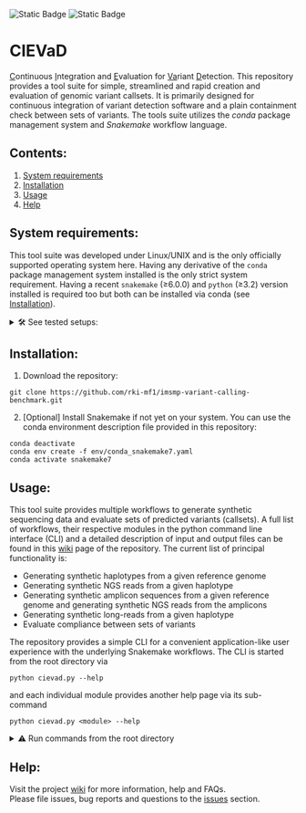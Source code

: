 ![Static Badge](https://img.shields.io/badge/requires-conda-blue)
![Static Badge](https://img.shields.io/badge/requires-snakemake-blue)

# CIEVaD
<ins>C</ins>ontinuous <ins>I</ins>ntegration and <ins>E</ins>valuation for <ins>Va</ins>riant <ins>D</ins>etection. This repository provides a tool suite for simple, streamlined and rapid creation and evaluation of genomic variant callsets. It is primarily designed for continuous integration of variant detection software and a plain containment check between sets of variants. The tools suite utilizes the _conda_ package management system and _Snakemake_ workflow language.

## Contents:
1. [System requirements](#system-requirements)
2. [Installation](#installation)
3. [Usage](#usage)
4. [Help](#help)


## System requirements:

This tool suite was developed under Linux/UNIX and is the only officially supported operating system here.
Having any derivative of the `conda` package management system installed is the only strict system requirement.
Having a recent `snakemake` (≥6.0.0) and `python` (≥3.2) version installed is required too but both can be installed via conda (see [Installation](#installation)).

<details><summary>🛠️ See tested setups: </summary>
   
| Requirement | Tested with |
| --- | --- |
| 64 bits operating system | Ubuntu 20.04.5 LTS |
| [Conda](https://docs.conda.io/en/latest/) | vers. 23.5.0 |
| [Snakemake](https://snakemake.readthedocs.io/en/stable/) | vers. 7.25.3 |

</details>


## Installation:

1. Download the repository:
```
git clone https://github.com/rki-mf1/imsmp-variant-calling-benchmark.git
```

2. [Optional] Install Snakemake if not yet on your system. You can use the conda environment description file provided in this repository:
```
conda deactivate
conda env create -f env/conda_snakemake7.yaml
conda activate snakemake7
```


## Usage:

This tool suite provides multiple workflows to generate synthetic sequencing data and evaluate sets of predicted variants (callsets).
A full list of workflows, their respective modules in the python command line interface (CLI) and a detailed description of input and output files can be found in this [wiki](https://github.com/rki-mf1/imsmp-variant-calling-benchmark/wiki) page of the repository.
The current list of principal functionality is:
* Generating synthetic haplotypes from a given reference genome
* Generating synthetic NGS reads from a given haplotype
* Generating synthetic amplicon sequences from a given reference genome and generating synthetic NGS reads from the amplicons
* Generating synthetic long-reads from a given haplotype
* Evaluate compliance between sets of variants

The repository provides a simple CLI for a convenient application-like user experience with the underlying Snakemake workflows.
The CLI is started from the root directory via
```
python cievad.py --help
```
and each individual module provides another help page via its sub-command
```
python cievad.py <module> --help
```

<details><summary>⚠️ Run commands from the root directory </summary>
Without further ado, please run the commands from a terminal at the top folder (root directory) of this repository.
Otherwise relative paths within the workflows might be invalid.
</details>


## Help:

Visit the project [wiki](https://github.com/rki-mf1/imsmp-variant-calling-benchmark/wiki) for more information, help and FAQs. <br>
Please file issues, bug reports and questions to the [issues](https://github.com/rki-mf1/imsmp-variant-calling-benchmark/issues) section.
